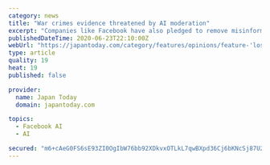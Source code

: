 ```yaml
---
category: news
title: "War crimes evidence threatened by AI moderation"
excerpt: "Companies like Facebook have also pledged to remove misinformation about the coronavirus outbreak that could contribute to imminent physical harm. These pressures, combined with an increased reliance on AI during ... \"Our research suggests that since ..."
publishedDateTime: 2020-06-23T22:10:00Z
webUrl: "https://japantoday.com/category/features/opinions/feature-'lost-memories'-war-crimes-evidence-threatened-by-ai-moderation"
type: article
quality: 19
heat: 19
published: false

provider:
  name: Japan Today
  domain: japantoday.com

topics:
  - Facebook AI
  - AI

secured: "m6+cAeG0FS6sE93ZI0OgIbW76bb92XDkvxOTLkL7qwBXpd36Cj6bKNcSj87U2vpiFZPivCuK/ImTqAMjbzCEAZMAlbc27Qztw85UZyJtroOtGgX2ae8UnK9RVdtCuUgGiB144WinjDukQJG1fIfHvQpHTd6UvsFsPYVGaDi4NzFkx+J2Vfp2IyoLjSdmcrXDJLmwUl0E4bvTQRuEd3S67fx7WW708YZKhJDNpqbyhH2UxhYGe9QlVPaMr3Uu/8DJwA7Q8e64SY7oTyecli+QECxvY7CiIzUAhMLEK+hf3bJPVWFMXnGKIcd716r2xBDgZ3Tx3Qz1xMWs7LB+j4exjw==;yshN+Wgtaaaj0cGtPpUurw=="
---
```


